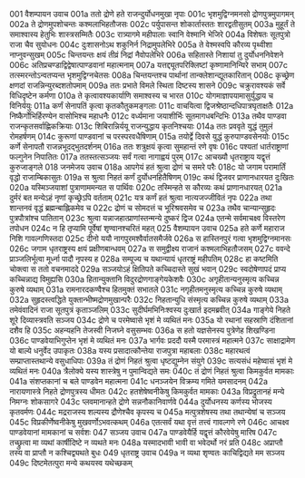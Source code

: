 001  वैशम्पायन उवाच
001a ततो द्रोणे हते राजन्दुर्योधनमुखा नृपाः
001c भृशमुद्विग्नमनसो द्रोणपुत्रमुपागमन्
002a ते द्रोणमुपशोचन्तः कश्मलाभिहतौजसः
002c पर्युपासन्त शोकार्तास्ततः शारद्वतीसुतम्
003a मुहूर्तं ते समाश्वास्य हेतुभिः शास्त्रसम्मितैः
003c रात्र्यागमे महीपालाः स्वानि वेश्मानि भेजिरे
004a विशेषतः सूतपुत्रो राजा चैव सुयोधनः
004c दुःशासनोऽथ शकुनिर्न निद्रामुपलेभिरे
005a ते वेश्मस्वपि कौरव्य पृथ्वीशा नाप्नुवन्सुखम्
005c चिन्तयन्तः क्षयं तीव्रं निद्रां नैवोपलेभिरे
006a सहितास्ते निशायां तु दुर्योधननिवेशने
006c अतिप्रचण्डाद्विद्वेषात्पाण्डवानां महात्मनाम्
007a यत्तद्द्यूतपरिक्लिष्टां कृष्णामानिन्यिरे सभाम्
007c तत्स्मरन्तोऽन्वतप्यन्त भृशमुद्विग्नचेतसः
008a चिन्तयन्तश्च पार्थानां तान्क्लेशान्द्यूतकारितान्
008c कृच्छ्रेण क्षणदां राजन्निन्युरब्दशतोपमाम्
009a ततः प्रभाते विमले स्थिता दिष्टस्य शासने
009c चक्रुरावश्यकं सर्वे विधिदृष्टेन कर्मणा
010a ते कृत्वावश्यकार्याणि समाश्वस्य च भारत
010c योगमाज्ञापयामासुर्युद्धाय च विनिर्ययुः
011a कर्णं सेनापतिं कृत्वा कृतकौतुकमङ्गलाः
011c वाचयित्वा द्विजश्रेष्ठान्दधिपात्रघृताक्षतैः
012a निष्कैर्गोभिर्हिरण्येन वासोभिश्च महाधनैः
012c वर्ध्यमाना जयाशीर्भिः सूतमागधबन्दिभिः
013a तथैव पाण्डवा राजन्कृतसर्वाह्णिकक्रियाः
013c शिबिरान्निर्ययू राजन्युद्धाय कृतनिश्चयाः
014a ततः प्रववृते युद्धं तुमुलं रोमहर्षणम्
014c कुरूणां पाण्डवानां च परस्परवधैषिणाम्
015a तयोर्द्वे दिवसे युद्धं कुरुपाण्डवसेनयोः
015c कर्णे सेनापतौ राजन्नभूदद्भुतदर्शनम्
016a ततः शत्रुक्षयं कृत्वा सुमहान्तं रणे वृषः
016c पश्यतां धार्तराष्ट्राणां फल्गुनेन निपातितः
017a ततस्तत्सञ्जयः सर्वं गत्वा नागाह्वयं पुरम्
017c आचख्यौ धृतराष्ट्राय यद्वृत्तं कुरुजाङ्गले
018  जनमेजय उवाच
018a आपगेयं हतं श्रुत्वा द्रोणं च समरे परैः
018c यो जगाम परामार्तिं वृद्धो राजाम्बिकासुतः
019a स श्रुत्वा निहतं कर्णं दुर्योधनहितैषिणम्
019c कथं द्विजवर प्राणानधारयत दुःखितः
020a यस्मिञ्जयाशां पुत्राणाममन्यत स पार्थिवः
020c तस्मिन्हते स कौरव्यः कथं प्राणानधारयत्
021a दुर्मरं बत मन्येऽहं नृणां कृच्छ्रेऽपि वर्तताम्
021c यत्र कर्णं हतं श्रुत्वा नात्यजज्जीवितं नृपः
022a तथा शान्तनवं वृद्धं ब्रह्मन्बाह्लिकमेव च
022c द्रोणं च सोमदत्तं च भूरिश्रवसमेव च
023a तथैव चान्यान्सुहृदः पुत्रपौत्रांश्च पातितान्
023c श्रुत्वा यन्नाजहात्प्राणांस्तन्मन्ये दुष्करं द्विज
024a एतन्मे सर्वमाचक्ष्व विस्तरेण तपोधन
024c न हि तृप्यामि पूर्वेषां शृण्वानश्चरितं महत्
025  वैशम्पायन उवाच
025a हते कर्णे महाराज निशि गावल्गणिस्तदा
025c दीनो ययौ नागपुरमश्वैर्वातसमैर्जवे
026a स हास्तिनपुरं गत्वा भृशमुद्विग्नमानसः
026c जगाम धृतराष्ट्रस्य क्षयं प्रक्षीणबान्धवम्
027a स समुद्वीक्ष्य राजानं कश्मलाभिहतौजसम्
027c ववन्दे प्राञ्जलिर्भूत्वा मूर्ध्ना पादौ नृपस्य ह
028a सम्पूज्य च यथान्यायं धृतराष्ट्रं महीपतिम्
028c हा कष्टमिति चोक्त्वा स ततो वचनमाददे
029a सञ्जयोऽहं क्षितिपते कच्चिदास्ते सुखं भवान्
029c स्वदोषेणापदं प्राप्य कच्चिन्नाद्य विमुह्यसि
030a हितान्युक्तानि विदुरद्रोणगाङ्गेयकेशवैः
030c अगृहीतान्यनुस्मृत्य कच्चिन्न कुरुषे व्यथाम्
031a रामनारदकण्वैश्च हितमुक्तं सभातले
031c नगृहीतमनुस्मृत्य कच्चिन्न कुरुषे व्यथाम्
032a सुहृदस्त्वद्धिते युक्तान्भीष्मद्रोणमुखान्परैः
032c निहतान्युधि संस्मृत्य कच्चिन्न कुरुषे व्यथाम्
033a तमेवंवादिनं राजा सूतपुत्रं कृताञ्जलिम्
033c सुदीर्घमभिनिःश्वस्य दुःखार्त इदमब्रवीत्
034a गाङ्गेये निहते शूरे दिव्यास्त्रवति सञ्जय
034c द्रोणे च परमेष्वासे भृशं मे व्यथितं मनः
035a यो रथानां सहस्राणि दंशितानां दशैव हि
035c अहन्यहनि तेजस्वी निजघ्ने वसुसम्भवः
036a स हतो यज्ञसेनस्य पुत्रेणेह शिखण्डिना
036c पाण्डवेयाभिगुप्तेन भृशं मे व्यथितं मनः
037a भार्गवः प्रददौ यस्मै परमास्त्रं महात्मने
037c साक्षाद्रामेण यो बाल्ये धनुर्वेद उपाकृतः
038a यस्य प्रसादात्कौन्तेया राजपुत्रा महाबलाः
038c महारथत्वं सम्प्राप्तास्तथान्ये वसुधाधिपाः
039a तं द्रोणं निहतं श्रुत्वा धृष्टद्युम्नेन संयुगे
039c सत्यसंधं महेष्वासं भृशं मे व्यथितं मनः
040a त्रैलोक्ये यस्य शास्त्रेषु न पुमान्विद्यते समः
040c तं द्रोणं निहतं श्रुत्वा किमकुर्वत मामकाः
041a संशप्तकानां च बले पाण्डवेन महात्मना
041c धनञ्जयेन विक्रम्य गमिते यमसादनम्
042a नारायणास्त्रे निहते द्रोणपुत्रस्य धीमतः
042c हतशेषेष्वनीकेषु किमकुर्वत मामकाः
043a विप्रद्रुतानहं मन्ये निमग्नः शोकसागरे
043c प्लवमानान्हते द्रोणे सन्ननौकानिवार्णवे
044a दुर्योधनस्य कर्णस्य भोजस्य कृतवर्मणः
044c मद्रराजस्य शल्यस्य द्रौणेश्चैव कृपस्य च
045a मत्पुत्रशेषस्य तथा तथान्येषां च सञ्जय
045c विप्रकीर्णेष्वनीकेषु मुखवर्णोऽभवत्कथम्
046a एतत्सर्वं यथा वृत्तं तत्त्वं गावल्गणे रणे
046c आचक्ष्व पाण्डवेयानां मामकानां च सर्वशः
047  सञ्जय उवाच
047a पाण्डवेयैर्हि यद्वृत्तं कौरवेयेषु मारिष
047c तच्छ्रुत्वा मा व्यथां कार्षीदिष्टे न व्यथते मनः
048a यस्मादभावी भावी वा भवेदर्थो नरं प्रति
048c अप्राप्तौ तस्य वा प्राप्तौ न कश्चिद्व्यथते बुधः
049  धृतराष्ट्र उवाच
049a न व्यथा शृण्वतः काचिद्विद्यते मम सञ्जय
049c दिष्टमेतत्पुरा मन्ये कथयस्व यथेच्छकम्

